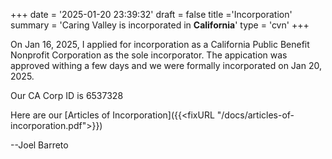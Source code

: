 +++
date = '2025-01-20 23:39:32'
draft = false
title ='Incorporation'
summary = 'Caring Valley is incorporated in **California**'
type = 'cvn'
+++

On Jan 16, 2025, I applied for incorporation as a California Public Benefit Nonprofit Corporation as the sole incorporator. The appication was approved withing a few days and we were formally incorporated on Jan 20, 2025.

Our CA Corp ID is 6537328

Here are our [Articles of Incorporation]({{<fixURL "/docs/articles-of-incorporation.pdf">}})

--Joel Barreto
